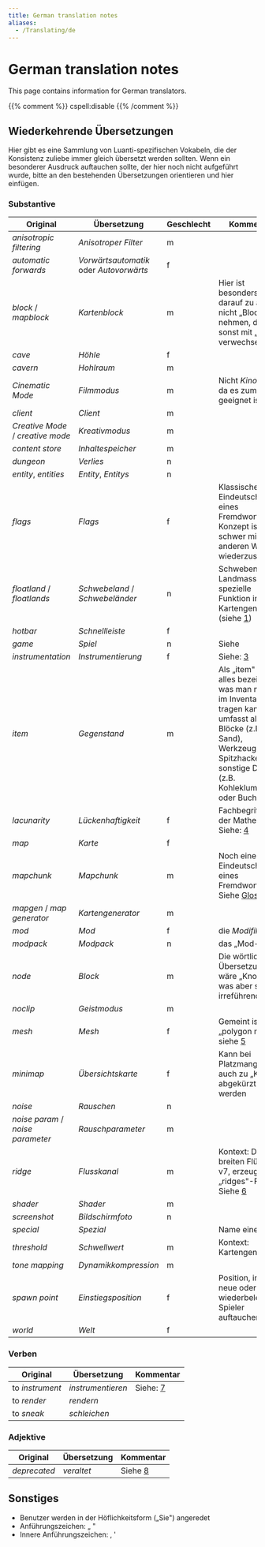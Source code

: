 ```yaml
---
title: German translation notes
aliases:
  - /Translating/de
---
```


# German translation notes

This page contains information for German translators.

{{% comment %}} cspell:disable {{% /comment %}}

## Wiederkehrende Übersetzungen

Hier gibt es eine Sammlung von Luanti-spezifischen Vokabeln, die der Konsistenz zuliebe immer gleich übersetzt werden sollten. Wenn ein besonderer Ausdruck auftauchen sollte, der hier noch nicht aufgeführt wurde, bitte an den bestehenden Übersetzungen orientieren und hier einfügen.

### Substantive

| Original                          | Übersetzung                             | Geschlecht | Kommentar                                                                                                                                                                                      |
| --------------------------------- | --------------------------------------- | ---------- | ---------------------------------------------------------------------------------------------------------------------------------------------------------------------------------------------- |
| _anisotropic filtering_           | _Anisotroper Filter_                    | m          |                                                                                                                                                                                                |
| _automatic forwards_              | _Vorwärtsautomatik_ oder _Autovorwärts_ | f          |                                                                                                                                                                                                |
| _block_ / _mapblock_              | _Kartenblock_                           | m          | Hier ist besonders darauf zu achten, nicht „Block" zu nehmen, da es sonst mit „node" verwechselt wird.                                                                                         |
| _cave_                            | _Höhle_                                 | f          |                                                                                                                                                                                                |
| _cavern_                          | _Hohlraum_                              | m          |                                                                                                                                                                                                |
| _Cinematic Mode_                  | _Filmmodus_                             | m          | Nicht _Kinomodus_, da es zum Filmen geeignet ist.                                                                                                                                              |
| _client_                          | _Client_                                | m          |                                                                                                                                                                                                |
| _Creative Mode_ / _creative mode_ | _Kreativmodus_                          | m          |                                                                                                                                                                                                |
| _content store_                   | _Inhaltespeicher_                       | m          |                                                                                                                                                                                                |
| _dungeon_                         | _Verlies_                               | n          |                                                                                                                                                                                                |
| _entity_, _entities_              | _Entity_, _Entitys_                     | n          |                                                                                                                                                                                                |
| _flags_                           | _Flags_                                 | f          | Klassische Eindeutschung eines Fremdworts; das Konzept ist schwer mit einem anderen Wort wiederzuspiegeln                                                                                      |
| _floatland_ / _floatlands_        | _Schwebeland_ / _Schwebeländer_         | n          | Schwebende Landmassen, spezielle Funktion im v7-Kartengenerator (siehe [1](/mapgen/features#floatlands-experimental))                                                                          |
| _hotbar_                          | _Schnellleiste_                         | f          |                                                                                                                                                                                                |
| _game_                            | _Spiel_                                 | n          | Siehe                                                                                                                                                        |
| _instrumentation_                 | _Instrumentierung_                      | f          | Siehe: [3](<https://de.wikipedia.org/wiki/Instrumentierung_(Softwareentwicklung)>)                                                                                                             |
| _item_                            | _Gegenstand_                            | m          | Als „item" wird alles bezeichnet, was man mit sich im Inventar tragen kann. Das umfasst alle Blöcke (z.B. Sand), Werkzeuge (z.B. Spitzhacke) und sonstige Dinge (z.B. Kohleklumpen oder Buch). |
| _lacunarity_                      | _Lückenhaftigkeit_                      | f          | Fachbegriff aus der Mathematik. Siehe: [4](https://www.dict.cc/?s=lacunarity)                                                                                                                  |
| _map_                             | _Karte_                                 | f          |                                                                                                                                                                                                |
| _mapchunk_                        | _Mapchunk_                              | m          | Noch eine „faule" Eindeutschung eines Fremdworts. Siehe [Glossary](/glossary)                                                                                                            |
| _mapgen_ / _map generator_        | _Kartengenerator_                       | m          |                                                                                                                                                                                                |
| _mod_                             | _Mod_                                   | f          | die _Modifikation_                                                                                                                                                                             |
| _modpack_                         | _Modpack_                               | n          | das „Mod-Paket"                                                                                                                                                                                |
| _node_                            | _Block_                                 | m          | Die wörtliche Übersetzung wäre „Knoten", was aber sehr irreführend wäre.                                                                                                                       |
| _noclip_                          | _Geistmodus_                            | m          |                                                                                                                                                                                                |
| _mesh_                            | _Mesh_                                  | f          | Gemeint ist „polygon mesh", siehe [5](https://en.wikipedia.org/wiki/Polygon_mesh)                                                                                                              |
| _minimap_                         | _Übersichtskarte_                       | f          | Kann bei Platzmangel auch zu „Karte" abgekürzt werden                                                                                                                                          |
| _noise_                           | _Rauschen_                              | n          |                                                                                                                                                                                                |
| _noise param_ / _noise parameter_ | _Rauschparameter_                       | m          |                                                                                                                                                                                                |
| _ridge_                           | _Flusskanal_                            | m          | Kontext: Die breiten Flüsse in v7, erzeugt vom „ridges"-Flag. Siehe [6](/mapgen/features#rivers)                                                                                               |
| _shader_                          | _Shader_                                | m          |                                                                                                                                                                                                |
| _screenshot_                      | _Bildschirmfoto_                        | n          |                                                                                                                                                                                                |
| _special_                         | _Spezial_                               |            | Name einer Taste                                                                                                                                                                               |
| _threshold_                       | _Schwellwert_                           | m          | Kontext: Kartengenerator                                                                                                                                                                       |
| _tone mapping_                    | _Dynamikkompression_                    | m          |                                                                                                                                                                                                |
| _spawn point_                     | _Einstiegsposition_                     | f          | Position, in der neue oder wiederbelebte Spieler auftauchen                                                                                                                                    |
| _world_                           | _Welt_                                  | f          |                                                                                                                                                                                                |

### Verben

| Original        | Übersetzung       | Kommentar                                                                          |
| --------------- | ----------------- | ---------------------------------------------------------------------------------- |
| to _instrument_ | _instrumentieren_ | Siehe: [7](<https://de.wikipedia.org/wiki/Instrumentierung_(Softwareentwicklung)>) |
| to _render_     | _rendern_         |
| to _sneak_      | _schleichen_      |

### Adjektive

| Original     | Übersetzung | Kommentar                                                                |
| ------------ | ----------- | ------------------------------------------------------------------------ |
| _deprecated_ | _veraltet_  | Siehe [8](https://en.wikipedia.org/wiki/Deprecated#Software_deprecation) |

## Sonstiges

- Benutzer werden in der Höflichkeitsform („Sie") angeredet
- Anführungszeichen: „ "
- Innere Anführungszeichen: ‚ '
